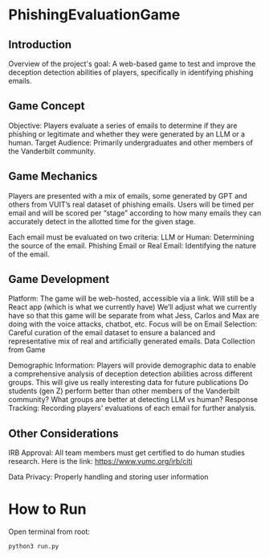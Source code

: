 # PhishingEvaluationGame

## Introduction

Overview of the project's goal: A web-based game to test and improve the deception detection abilities of players, specifically in identifying phishing emails.

## Game Concept

Objective: Players evaluate a series of emails to determine if they are phishing or legitimate and whether they were generated by an LLM or a human.
Target Audience: Primarily undergraduates and other members of the Vanderbilt community.

## Game Mechanics

Players are presented with a mix of emails, some generated by GPT and others from VUIT’s real dataset of phishing emails. Users will be timed per email and will be scored per “stage” according to how many emails they can accurately detect in the allotted time for the given stage. 

Each email must be evaluated on two criteria:
LLM or Human: Determining the source of the email.
Phishing Email or Real Email: Identifying the nature of the email.

## Game Development

Platform: The game will be web-hosted, accessible via a link. Will still be a React app (which is what we currently have)
We’ll adjust what we currently have so that this game will be separate from what Jess, Carlos and Max are doing with the voice attacks, chatbot, etc. 
Focus will be on Email Selection: Careful curation of the email dataset to ensure a balanced and representative mix of real and artificially generated emails.
Data Collection from Game

Demographic Information: Players will provide demographic data to enable a comprehensive analysis of deception detection abilities across different groups.
This will give us really interesting data for future publications
Do students (gen Z) perform better than other members of the Vanderbilt community? What groups are better at detecting LLM vs human? 
Response Tracking: Recording players' evaluations of each email for further analysis.

## Other Considerations

IRB Approval: 
All team members must get certified to do human studies research. Here is the link: https://www.vumc.org/irb/citi

Data Privacy: Properly handling and storing user information



# How to Run 

Open terminal from root: 

` python3 run.py `